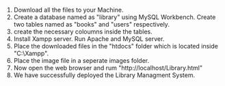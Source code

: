 1. Download all the files to your Machine.
2. Create a database named as "library" using MySQL Workbench. Create two tables named as "books" and "users" respectively.
3. create the necessary coloumns inside the tables.
4. Install Xampp server. Run Apache and MySQL server.
5. Place the downloaded files in the "htdocs" folder which is located inside "C:\Xampp".
6. Place the image file in a seperate images folder.
7. Now open the web browser and rum "http://localhost/Library.html"
8. We have successfully deployed the Library Managment System.
